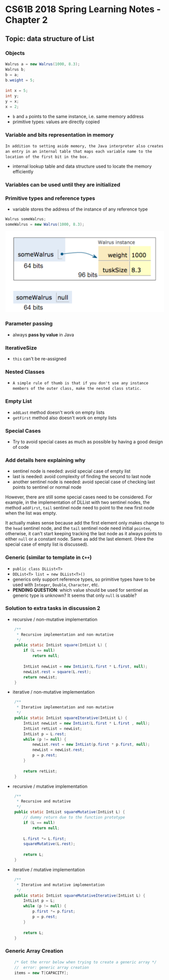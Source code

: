 # CS61B 2018 Spring Learning Notes - Chapter 2

## Topic: data structure of List

### Objects
```java
Walrus a = new Walrus(1000, 8.3);
Walrus b;
b = a;
b.weight = 5;

int x = 5;
int y;
y = x;
x = 2;
```
- `b` and `a` points to the same instance, i.e. same memory address
- primitive types: values are directly copied

### Variable and bits representation in memory
`In addition to setting aside memory, the Java interpreter also creates an entry in an internal table that maps each variable name to the location of the first bit in the box.`
- internal lookup table and data structure used to locate the memory efficiently


### Variables can be used until they are initialized

### Primitive types and reference types
- variable stores the address of the instance of any reference type
```java
Walrus someWalrus;
someWalrus = new Walrus(1000, 8.3);
```
![refernce type](./../asset/reference_type.png "Reference Type")


### Parameter passing
- always **pass by value** in Java 


### IterativeSize
- `this` can't be re-assigned


### Nested Classes
- `A simple rule of thumb is that if you don't use any instance members of the outer class, make the nested class static.`


### Empty List
- `addLast` method doesn't work on empty lists
- `getFirst` method also doesn't work on empty lists


### Special Cases
- Try to avoid special cases as much as possible by having a good design of code

### Add details here explaining why
- sentinel node is needed: avoid special case of empty list
- last is needed: avoid complexity of finding the second to last node
- another sentinel node is needed: avoid special case of checking last points to sentinel or normal node

However, there are still some special cases need to be considered. For example, in the implementation of DLList with two sentinel nodes, the method `addFirst`, `tail` sentinel node need to point to the new first node when the list was empty.

It actually makes sense because add the first element only makes change to the `head` sentinel node, and the `tail` sentinel node need initial `pointee`, otherwise, it can't start keeping tracking the last node as it always points to either `null` or a constant node. Same as add the last element. (Here the special case of empty list is discussed).


### Generic (similar to template in `C++`)
- `public class DLList<T>`
- `DDList<T> list = new DLList<T>()`
- generics only support reference types, so primitive types have to be used with `Integer`, `Double`, `Character`, etc.
- **PENDING QUESTION**: which value should be used for sentinel as generic type is unknown? It seems that only `null` is usable?

### Solution to extra tasks in discussion 2
- recursive / non-mutative implementation
```java
    /**
     * Recursive implementation and non-mutative
     */
    public static IntList square(IntList L) {
        if (L == null)
            return null;
        
        IntList newList = new IntList(L.first * L.first, null);
        newList.rest = square(L.rest);
        return newList;
    }
```
- iterative / non-mutative implementation
```java
    /**
     * Iterative implementation and non-mutative
     */
    public static IntList squareIterative(IntList L) {
        IntList newList = new IntList(L.first * L.first , null);
        IntList retList = newList;
        IntList p = L.rest;
        while (p != null) {
            newList.rest = new IntList(p.first * p.first, null);
            newList = newList.rest;
            p = p.rest;
        }

        return retList;
    }
```
- recursive / mutative implementation
```java
    /**
     * Recursive and mutative
     */
    public static IntList squareMutative(IntList L) {
        // dummy return due to the function prototype
        if (L == null)
            return null;
        
        L.first *= L.first;
        squareMutative(L.rest);
        
        return L;
    }
```
- iterative / mutative implementation
```java
    /**
     * Iterative and mutative implementation
     */
    public static IntList squareMutativeIterative(IntList L) {
        IntList p = L;
        while (p != null) {
            p.first *= p.first;
            p = p.rest;
        }

        return L;
    }
```

### Generic Array Creation
```java
    /* Got the error below when trying to create a generic array */
    //  error: generic array creation
    items = new T[CAPACITY];
```